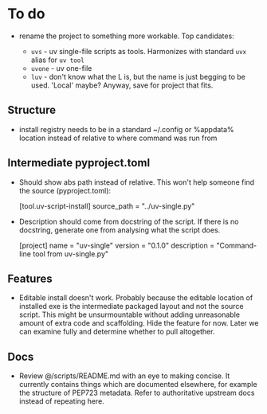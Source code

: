 # To do

- rename the project to something more workable. Top candidates:
  
  - `uvs` - uv single-file scripts as tools. Harmonizes with standard `uvx` alias for `uv tool`
  - `uvone` - uv one-file
  - `luv` - don't know what the L is, but the name is just begging to be used. 'Local' maybe? Anyway, save for project that fits.

## Structure

- install registry needs to be in a standard ~/.config or %appdata% location instead of relative to where command was run from


## Intermediate pyproject.toml

- Should show abs path instead of relative. This won't help someone find the source (pyproject.toml):

    [tool.uv-script-install]
    source_path = "../uv-single.py"

- Description should come from docstring of the script. If there is no docstring, generate one from analysing what the script does.
 
    [project]
    name = "uv-single"
    version = "0.1.0"
    description = "Command-line tool from uv-single.py"

## Features

- Editable install doesn't work. Probably because the editable location of installed exe is the intermediate packaged layout and not the source script. This might be unsurmountable without adding unreasonable amount of extra code and scaffolding. Hide the feature for now. Later we can examine fully and determine whether to pull altogether.

## Docs

- Review @/scripts/README.md with an eye to making concise. It currently contains things which are documented elsewhere, for example the structure of PEP723 metadata. Refer to authoritative upstream docs instead of repeating here.
